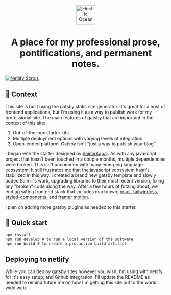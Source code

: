 <p align="center">
  <a href="https://www.gatsbyjs.com">
    <img alt="Electric Ocean" src="https://www.gatsbyjs.com/Gatsby-Monogram.svg" width="60" />
  </a>
</p>
<h1 align="center">
  A place for my professional prose, pontifications, and permanent notes.
</h1>

[![Netlify Status](https://api.netlify.com/api/v1/badges/9f6b86b2-c206-40b6-8f84-54b82a6a1e00/deploy-status)](https://app.netlify.com/sites/happy-joliot-1e6cfd/deploys)

## 📝 Context

This site is built using the gatsby static site generator. It's great for a host of frontend applications, but I'm using it as a way to publish work for my professional site. The main features of gatsby that are important in the context of this site:

1. Out-of-the-box starter kits
2. Multiple deployment options with varying levels of integration
3. Open-ended platform. Gatsby isn't "just a way to publish your blog"

I began with the starter designed by [SaimirKapaj](https://github.com/SaimirKapaj/gatsby-markdown-personal-website). As with any javascript project that hasn't been touched in a couple months, multiple dependencies were broken. This isn't uncommon with many emerging language ecosystem. It still frustrates me that the javascript ecosystem hasn't stabilized in this way. I created a brand new gatsby template and slowly added Saimir's work, upgrading libraries to their most recent version, fixing any "broken" code along the way. After a few hours of futzing about, we end up with a frontend stack that includes markdown, [react](https://reactjs.org), [tailwindcss](https://tailwindcss.com), [styled-components](https://styled-components.com), and [framer motion](https://www.framer.com/motion/).

I plan on adding more gatsby plugins as needed to this starter.

## 🚀 Quick start

```
npm install
npm run develop # to run a local version of the software
npm run build # to create a production build artifact
```

## Deploying to netlify

While you can deploy gatsby sites however you wish, I'm using with netlify for it's easy setup, and Github Integration. I'll update the README as needed to remind future me on how I'm getting this site out to the world wide web.
